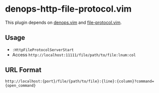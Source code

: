 # denops-http-file-protocol.vim

This plugin depends on [denops.vim](https://github.com/vim-denops/denops.vim) and [file-protocol.vim](https://github.com/lambdalisue/file-protocol.vim).

## Usage

- `:HttpFileProtocolServerStart`
- Access `http://localhost:11111/file/path/to/file:lnum:col`

## URL Format

`http://localhost:{port}/file/{path/to/file}:{line}:{column}?command={open_command}`
